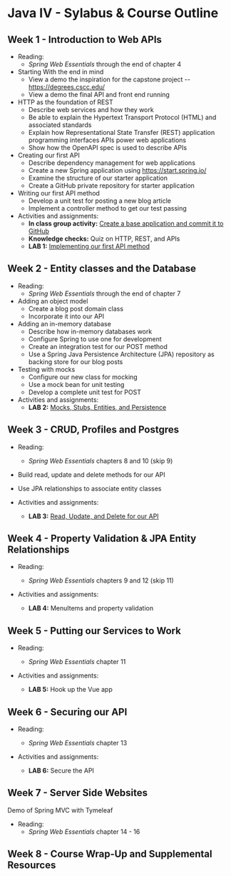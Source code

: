 # Java IV - Sylabus & Course Outline

## Week 1 - Introduction to Web APIs

* Reading:
    * _Spring Web Essentials_ through the end of chapter 4
* Starting With the end in mind
    * View a demo the inspiration for the capstone project -- https://degrees.cscc.edu/
    * View a demo the final API and front end running
* HTTP as the foundation of REST
    * Describe web services and how they work
    * Be able to explain the Hypertext Transport Protocol (HTML) and associated standards
    * Explain how Representational State Transfer (REST) application programming interfaces APIs power web applications
    * Show how the OpenAPI spec is used to describe APIs
* Creating our first API
    * Describe dependency management for web applications
    * Create a new Spring application using https://start.spring.io/
    * Examine the structure of our starter application
    * Create a GitHub private repository for starter application
* Writing our first API method
    * Develop a unit test for posting a new blog article
    * Implement a controller method to get our test passing
* Activities and assignments:
    * __In class group activity:__ [Create a base application and commit it to GitHub](./lab-0/README.md)
    * __Knowledge checks:__ Quiz on HTTP, REST, and APIs
    * __LAB 1:__ [Implementing our first API method](./lab-1/README.md)


## Week 2 - Entity classes and the Database

* Reading:
    * _Spring Web Essentials_ through the end of chapter 7
* Adding an object model
    * Create a blog post domain class
    * Incorporate it into our API
* Adding an in-memory database
    * Describe how in-memory databases work
    * Configure Spring to use one for development
    * Create an integration test for our POST method
    * Use a Spring Java Persistence Architecture (JPA) repository as backing store for our blog posts
* Testing with mocks
    * Configure our new class for mocking
    * Use a mock bean for unit testing
    * Develop a complete unit test for POST
* Activities and assignments:
    * __LAB 2:__ [Mocks, Stubs, Entities, and Persistence](./lab-2/README.md)

## Week 3 - CRUD, Profiles and Postgres

* Reading:
    * _Spring Web Essentials_ chapters 8 and 10 (skip 9)

* Build read, update and delete methods for our API
* Use JPA relationships to associate entity classes
* Activities and assignments:
    * __LAB 3:__ [Read, Update, and Delete for our API](./lab-3/README.md)


## Week 4 - Property Validation & JPA Entity Relationships

* Reading:
    * _Spring Web Essentials_ chapters 9 and 12 (skip 11)

* Activities and assignments:
    * __LAB 4:__ MenuItems and property validation


## Week 5 - Putting our Services to Work

* Reading:
    * _Spring Web Essentials_ chapter 11

* Activities and assignments:
    * __LAB 5:__ Hook up the Vue app

## Week 6 - Securing our API

* Reading:
    * _Spring Web Essentials_ chapter 13

* Activities and assignments:
    * __LAB 6:__ Secure the API

## Week 7 - Server Side Websites

Demo of Spring MVC with Tymeleaf

* Reading:
    * _Spring Web Essentials_ chapter 14 - 16


## Week 8 - Course Wrap-Up and Supplemental Resources

